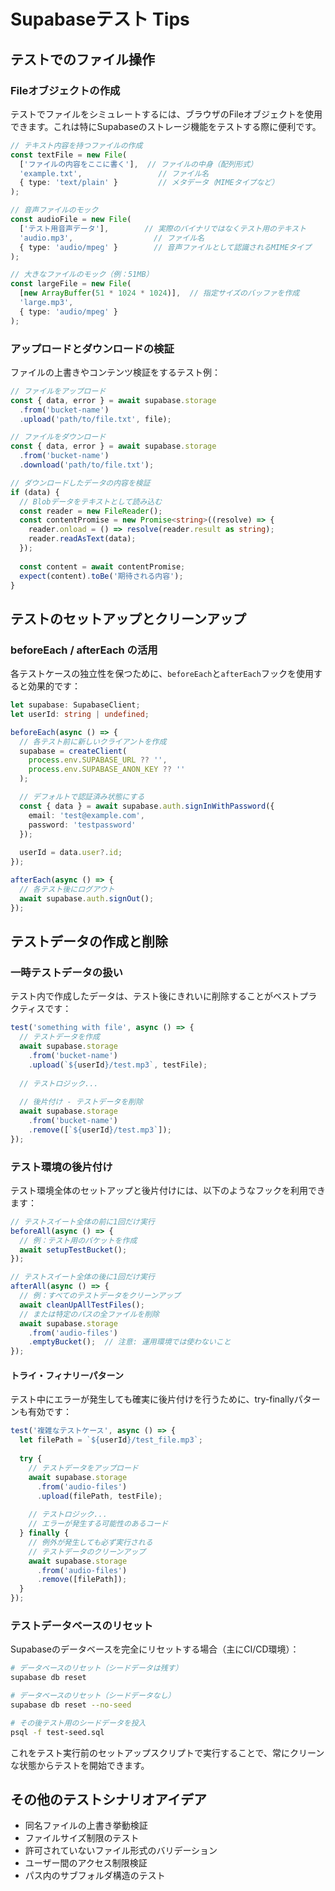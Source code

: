 # Supabaseテスト Tips

## テストでのファイル操作

### Fileオブジェクトの作成

テストでファイルをシミュレートするには、ブラウザのFileオブジェクトを使用できます。これは特にSupabaseのストレージ機能をテストする際に便利です。

```typescript
// テキスト内容を持つファイルの作成
const textFile = new File(
  ['ファイルの内容をここに書く'],  // ファイルの中身（配列形式）
  'example.txt',                 // ファイル名
  { type: 'text/plain' }         // メタデータ（MIMEタイプなど）
);

// 音声ファイルのモック
const audioFile = new File(
  ['テスト用音声データ'],        // 実際のバイナリではなくテスト用のテキスト
  'audio.mp3',                  // ファイル名
  { type: 'audio/mpeg' }        // 音声ファイルとして認識されるMIMEタイプ
);

// 大きなファイルのモック（例：51MB）
const largeFile = new File(
  [new ArrayBuffer(51 * 1024 * 1024)],  // 指定サイズのバッファを作成
  'large.mp3',
  { type: 'audio/mpeg' }
);
```

### アップロードとダウンロードの検証

ファイルの上書きやコンテンツ検証をするテスト例：

```typescript
// ファイルをアップロード
const { data, error } = await supabase.storage
  .from('bucket-name')
  .upload('path/to/file.txt', file);

// ファイルをダウンロード
const { data, error } = await supabase.storage
  .from('bucket-name')
  .download('path/to/file.txt');

// ダウンロードしたデータの内容を検証
if (data) {
  // Blobデータをテキストとして読み込む
  const reader = new FileReader();
  const contentPromise = new Promise<string>((resolve) => {
    reader.onload = () => resolve(reader.result as string);
    reader.readAsText(data);
  });
  
  const content = await contentPromise;
  expect(content).toBe('期待される内容');
}
```

## テストのセットアップとクリーンアップ

### beforeEach / afterEach の活用

各テストケースの独立性を保つために、`beforeEach`と`afterEach`フックを使用すると効果的です：

```typescript
let supabase: SupabaseClient;
let userId: string | undefined;

beforeEach(async () => {
  // 各テスト前に新しいクライアントを作成
  supabase = createClient(
    process.env.SUPABASE_URL ?? '',
    process.env.SUPABASE_ANON_KEY ?? ''
  );

  // デフォルトで認証済み状態にする
  const { data } = await supabase.auth.signInWithPassword({
    email: 'test@example.com',
    password: 'testpassword'
  });
  
  userId = data.user?.id;
});

afterEach(async () => {
  // 各テスト後にログアウト
  await supabase.auth.signOut();
});
```

## テストデータの作成と削除

### 一時テストデータの扱い

テスト内で作成したデータは、テスト後にきれいに削除することがベストプラクティスです：

```typescript
test('something with file', async () => {
  // テストデータを作成
  await supabase.storage
    .from('bucket-name')
    .upload(`${userId}/test.mp3`, testFile);
  
  // テストロジック...
  
  // 後片付け - テストデータを削除
  await supabase.storage
    .from('bucket-name')
    .remove([`${userId}/test.mp3`]);
});
```

### テスト環境の後片付け

テスト環境全体のセットアップと後片付けには、以下のようなフックを利用できます：

```typescript
// テストスイート全体の前に1回だけ実行
beforeAll(async () => {
  // 例：テスト用のバケットを作成
  await setupTestBucket();
});

// テストスイート全体の後に1回だけ実行
afterAll(async () => {
  // 例：すべてのテストデータをクリーンアップ
  await cleanUpAllTestFiles();
  // または特定のパスの全ファイルを削除
  await supabase.storage
    .from('audio-files')
    .emptyBucket();  // 注意: 運用環境では使わないこと
});
```

#### トライ・フィナリーパターン

テスト中にエラーが発生しても確実に後片付けを行うために、try-finallyパターンも有効です：

```typescript
test('複雑なテストケース', async () => {
  let filePath = `${userId}/test_file.mp3`;
  
  try {
    // テストデータをアップロード
    await supabase.storage
      .from('audio-files')
      .upload(filePath, testFile);
      
    // テストロジック...
    // エラーが発生する可能性のあるコード
  } finally {
    // 例外が発生しても必ず実行される
    // テストデータのクリーンアップ
    await supabase.storage
      .from('audio-files')
      .remove([filePath]);
  }
});
```

### テストデータベースのリセット

Supabaseのデータベースを完全にリセットする場合（主にCI/CD環境）：

```bash
# データベースのリセット（シードデータは残す）
supabase db reset

# データベースのリセット（シードデータなし）
supabase db reset --no-seed

# その後テスト用のシードデータを投入
psql -f test-seed.sql
```

これをテスト実行前のセットアップスクリプトで実行することで、常にクリーンな状態からテストを開始できます。

## その他のテストシナリオアイデア

- 同名ファイルの上書き挙動検証
- ファイルサイズ制限のテスト
- 許可されていないファイル形式のバリデーション
- ユーザー間のアクセス制限検証
- パス内のサブフォルダ構造のテスト 